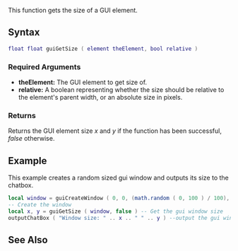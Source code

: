 This function gets the size of a GUI element.

Syntax
------

``` lua
float float guiGetSize ( element theElement, bool relative )
```

### Required Arguments

-   **theElement:** The GUI element to get size of.
-   **relative:** A boolean representing whether the size should be relative to the element's parent width, or an absolute size in pixels.

### Returns

Returns the GUI element size *x* and *y* if the function has been successful, *false* otherwise.

Example
-------

This example creates a random sized gui window and outputs its size to the chatbox.

``` lua
local window = guiCreateWindow ( 0, 0, (math.random ( 0, 100 ) / 100), (math.random ( 0, 100 ) / 100), "test", true ) 
-- Create the window
local x, y = guiGetSize ( window, false ) -- Get the gui window size
outputChatBox ( "Window size: " .. x .. " " .. y ) --output the gui window size
```

See Also
--------
